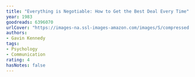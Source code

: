 ```yaml
---
title: "Everything is Negotiable: How to Get the Best Deal Every Time"
year: 1983
goodreads: 6396070
urlCover: "https://images-na.ssl-images-amazon.com/images/S/compressed.photo.goodreads.com/books/1320416637i/6396070.jpg"
authors:
- Gavin Kennedy
tags:
- Psychology
- Communication
rating: 4
hasNotes: false
---
```

